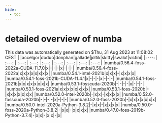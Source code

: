 ```yaml
---
hide:
  - toc
---
```


detailed overview of numba
==========================


This data was automatically generated on $Thu, 31 Aug 2023 at 11:08:02 CEST
| |accelgor|doduo|donphan|gallade|joltik|skitty|swalot|victini|
| :---: | :---: | :---: | :---: | :---: | :---: | :---: | :---: | :---: |
|numba/0.56.4-foss-2022a-CUDA-11.7.0|x|-|-|-|x|-|-|-|
|numba/0.56.4-foss-2022a|x|x|x|x|x|x|x|x|
|numba/0.54.1-intel-2021b|x|x|x|-|x|x|x|x|
|numba/0.54.1-foss-2021b-CUDA-11.4.1|x|-|-|-|x|-|-|-|
|numba/0.54.1-foss-2021b|x|x|x|x|x|x|x|x|
|numba/0.53.1-fosscuda-2020b|-|-|-|-|x|-|-|-|
|numba/0.53.1-foss-2021a|x|x|x|x|x|x|x|x|
|numba/0.53.1-foss-2020b|-|x|x|x|x|x|x|x|
|numba/0.52.0-intel-2020b|-|x|x|-|x|x|x|x|
|numba/0.52.0-fosscuda-2020b|-|-|-|-|x|-|-|-|
|numba/0.52.0-foss-2020b|-|x|x|x|x|x|x|x|
|numba/0.50.0-intel-2020a-Python-3.8.2|-|x|x|-|x|x|x|x|
|numba/0.50.0-foss-2020a-Python-3.8.2|-|x|x|-|x|x|x|x|
|numba/0.47.0-foss-2019b-Python-3.7.4|-|x|x|-|x|x|-|x|
